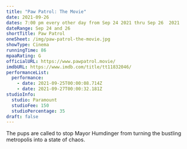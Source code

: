 ```yaml
---
title: "Paw Patrol: The Movie"
date: 2021-09-26
dates: 7:00 pm every other day from Sep 24 2021 thru Sep 26  2021
dateRange: Sep 24 and 26
shortTitle: Paw Patrol
oneSheet: /img/paw-patrol-the-movie.jpg
showType: Cinema
runningTime: 86
mpaaRating: G
officialURL: https://www.pawpatrol.movie/
imdbURL: https://www.imdb.com/title/tt11832046/
performanceList:
  performance:
    - date: 2021-09-25T00:00:08.714Z
    - date: 2021-09-27T00:00:32.181Z
studioInfo:
  studio: Paramount
  studioFee: 150
  studioPercentage: 35
draft: false
---
```



The pups are called to stop Mayor Humdinger from turning the bustling metropolis into a state of chaos.